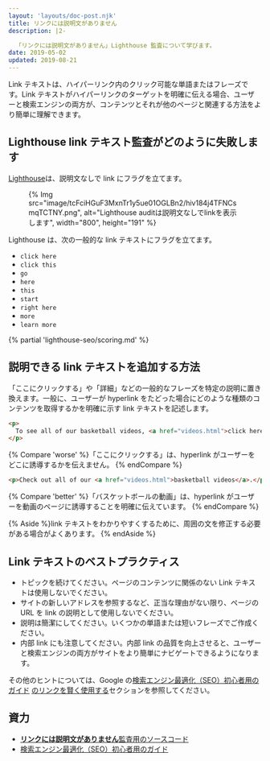 ```yaml
---
layout: 'layouts/doc-post.njk'
title: リンクには説明文がありません
description: |2-

  「リンクには説明文がありません」Lighthouse 監査について学びます。
date: 2019-05-02
updated: 2019-08-21
---
```


Link テキストは、ハイパーリンク内のクリック可能な単語またはフレーズです。Link テキストがハイパーリンクのターゲットを明確に伝える場合、ユーザーと検索エンジンの両方が、コンテンツとそれが他のページと関連する方法をより簡単に理解できます。

## Lighthouse link テキスト監査がどのように失敗します

[Lighthouse](https://developers.google.com/web/tools/lighthouse/)は、説明文なしで link にフラグを立てます。

<figure>{% Img src="image/tcFciHGuF3MxnTr1y5ue01OGLBn2/hiv184j4TFNCsmqTCTNY.png", alt="Lighthouse auditは説明文なしでlinkを表示します", width="800", height="191" %}</figure>

Lighthouse は、次の一般的な link テキストにフラグを立てます。

- `click here`
- `click this`
- `go`
- `here`
- `this`
- `start`
- `right here`
- `more`
- `learn more`

{% partial 'lighthouse-seo/scoring.md' %}

## 説明できる link テキストを追加する方法

「ここにクリックする」や「詳細」などの一般的なフレーズを特定の説明に置き換えます。一般に、ユーザーが hyperlink をたどった場合にどのような種類のコンテンツを取得するかを明確に示す link テキストを記述します。

```html
<p>
  To see all of our basketball videos, <a href="videos.html">click here</a>.
</p>
```

{% Compare 'worse' %}「ここにクリックする」は、hyperlink がユーザーをどこに誘導するかを伝えません。 {% endCompare %}

```html
<p>Check out all of our <a href="videos.html">basketball videos</a>.</p>
```

{% Compare 'better' %}「バスケットボールの動画」は、hyperlink がユーザーを動画のページに誘導することを明確に伝えています。 {% endCompare %}

{% Aside %}link テキストをわかりやすくするために、周囲の文を修正する必要がある場合がよくあります。 {% endAside %}

## Link テキストのベストプラクティス

- トピックを続けてください。ページのコンテンツに関係のない Link テキストは使用しないでください。
- サイトの新しいアドレスを参照するなど、正当な理由がない限り、ページの URL を link の説明として使用しないでください。
- 説明は簡潔にしてください。いくつかの単語または短いフレーズでご作成ください。
- 内部 link にも注意してください。内部 link の品質を向上させると、ユーザーと検索エンジンの両方がサイトをより簡単にナビゲートできるようになります。

その他のヒントについては、Google の[検索エンジン最適化（SEO）初心者用のガイド](https://support.google.com/webmasters/answer/7451184) [のリンクを賢く使用する](https://support.google.com/webmasters/answer/7451184#uselinkswisely)セクションを参照してください。

## 資力

- [**リンクには説明文がありません**監査用のソースコード](https://github.com/GoogleChrome/lighthouse/blob/master/lighthouse-core/audits/seo/link-text.js)
- [検索エンジン最適化（SEO）初心者用のガイド](https://support.google.com/webmasters/answer/7451184)
